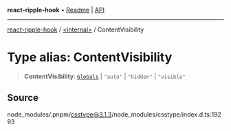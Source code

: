 **react-ripple-hook** • [Readme](../../README.md) \| [API](../../globals.md)

---

[react-ripple-hook](../../README.md) / [\<internal\>](../README.md) / ContentVisibility

# Type alias: ContentVisibility

> **ContentVisibility**: [`Globals`](Globals.md) \| `"auto"` \| `"hidden"` \| `"visible"`

## Source

node_modules/.pnpm/csstype@3.1.3/node_modules/csstype/index.d.ts:19293
